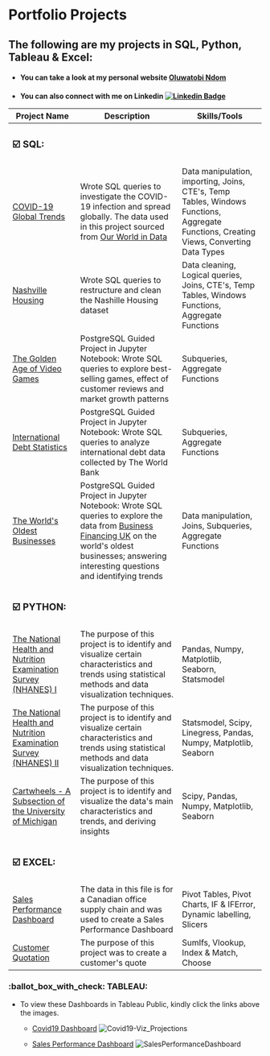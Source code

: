 <h1>
  Portfolio Projects
</h1>

<h2>
  The following are my projects in SQL, Python, Tableau & Excel:
 </h2>
 
 

<h4>
  
- You can take a look at my personal website <a href="https://oluwatobindom.github.io/" target="_blank">Oluwatobi Ndom</a>
  
</h4>
<h4>

- You can also connect with me on Linkedin [![Linkedin Badge](https://img.shields.io/badge/-Oluwatobi_Ndom-blue?style=flat&logo=Linkedin&logoColor=white)](https://www.linkedin.com/in/oluwatobi-n-a8145a79/)



  
| Project Name | Description   | Skills/Tools |
| ----------------------- | ------------- | ------------- |
| <h3>:ballot_box_with_check: SQL:</h3>                       |
| <a href="https://github.com/Tobitoke/PortfolioProjects/blob/main/SQL/Covid19%20Global%20-%20DataExploration.sql" target="_blank">COVID-19 Global Trends </a> | Wrote SQL queries to investigate the COVID-19 infection and spread globally. The data used in this project sourced from <a href="https://ourworldindata.org/covid-deaths" target="_blank">Our World in Data</a>| Data manipulation, importing, Joins, CTE's, Temp Tables, Windows Functions, Aggregate Functions, Creating Views, Converting Data Types  |
| <a href="https://github.com/Tobitoke/PortfolioProjects/blob/main/SQL/NashvilleHousing%20-%20Data%20Cleaning.sql" target="_blank">Nashville Housing </a> | Wrote SQL queries to restructure and clean the Nashille Housing dataset  | Data cleaning, Logical queries, Joins, CTE's, Temp Tables, Windows Functions, Aggregate Functions | 
| <a href="https://github.com/Tobitoke/PortfolioProjects/blob/main/SQL/The%20Golden%20Age%20of%20Video%20Games.ipynb" target="_blank">The Golden Age of Video Games </a> | PostgreSQL Guided Project in Jupyter Notebook: Wrote SQL queries to explore best-selling games, effect of customer reviews and market growth patterns  | Subqueries, Aggregate Functions |  
| <a href="https://github.com/Tobitoke/PortfolioProjects/blob/main/SQL/International%20Debt%20Statistics.ipynb" target="_blank">International Debt Statistics </a> | PostgreSQL Guided Project in Jupyter Notebook: Wrote SQL queries to analyze international debt data collected by The World Bank  | Subqueries, Aggregate Functions |
| <a href="https://github.com/Tobitoke/PortfolioProjects/blob/main/SQL/The%20World's%20Oldest%20Businesses.ipynb" target="_blank">The World's Oldest Businesses </a> | PostgreSQL Guided Project in Jupyter Notebook: Wrote SQL queries to explore the data from <a href="https://BusinessFinancing.co.uk" target="_blank">Business Financing UK</a> on the world's oldest businesses; answering interesting questions and identifying trends | Data manipulation, Joins, Subqueries, Aggregate Functions |
|||  
| <h3>:ballot_box_with_check: PYTHON:</h3>  |    |  |
|  <a href="https://github.com/Tobitoke/PortfolioProjects/blob/main/PYTHON/NHANES%20I%20-%20Data%20Exploration.ipynb" target="_blank">The National Health and Nutrition Examination Survey (NHANES) I</a> | The purpose of this project is to identify and visualize certain characteristics and trends using statistical methods and data visualization techniques. | Pandas, Numpy, Matplotlib, Seaborn, Statsmodel |
| <a href="https://github.com/Tobitoke/PortfolioProjects/blob/main/PYTHON/NHANES%20II%20-%20Data%20Exploration.ipynb" target="_blank">The National Health and Nutrition Examination Survey (NHANES) II</a> | The purpose of this project is to identify and visualize certain characteristics and trends using statistical methods and data visualization techniques.  | Statsmodel, Scipy, Linegress, Pandas, Numpy, Matplotlib, Seaborn  |
| <a href="https://github.com/Tobitoke/PortfolioProjects/blob/main/PYTHON/Cartwheel%20%20-%20Data%20Exploration.ipynb" target="_blank">Cartwheels - A Subsection of the University of Michigan</a> | The purpose of this project is to identify and visualize the data's main characteristics and trends, and deriving insights  | Scipy, Pandas, Numpy, Matplotlib, Seaborn  |
|||
| <h3>:ballot_box_with_check: EXCEL:</h3>  |    |  |
|  <a href="https://github.com/Tobitoke/PortfolioProjects/blob/main/EXCEL/Dashboard%20-%20Pivot%20Tables%2C%20Pivot%20Charts%2C%20Slicers.xlsx" target="_blank">Sales Performance Dashboard</a> | The data in this file is for a Canadian office supply chain and was used to create a Sales Performance Dashboard| Pivot Tables, Pivot Charts, IF & IFError, Dynamic labelling, Slicers|
| <a href="https://github.com/Tobitoke/PortfolioProjects/blob/main/EXCEL/Quotation%20-%20Sumifs%2C%20Vloookup%2C%20Choose%2C%20Index%20%26%20Match.xlsx" target="_blank">Customer Quotation</a> | The purpose of this project was to create a customer's quote  | SumIfs, Vlookup, Index & Match, Choose |  

      
     
<h3>:ballot_box_with_check: TABLEAU:</h3>


-  To view these Dashboards in Tableau Public, kindly click the links above the images.
      - <a href="https://public.tableau.com/app/profile/oluwatobi.ndom/viz/CovidDataVisualization_16650337890860/Dashboard1" target="_blank">Covid19 Dashboard</a>
       ![Covid19-Viz_Projections](https://user-images.githubusercontent.com/98953710/195890615-546fd4b4-b28a-4b46-8924-3aa615c3ee04.png) 
       
      - <a href="https://public.tableau.com/app/profile/oluwatobi.ndom/viz/SalesPerformanceDashboard_16651210027870/SalesPerformanceDashboard" target="_blank">Sales Performance Dashboard</a>
      ![SalesPerformanceDashboard](https://user-images.githubusercontent.com/98953710/195890847-1a17ab06-c6c9-4596-a4a0-3c14be75bbb7.png)
